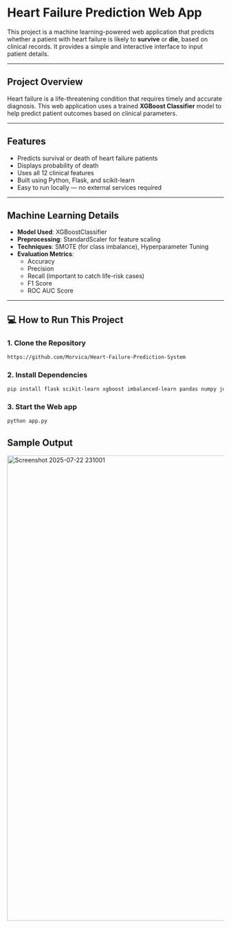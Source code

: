 #  Heart Failure Prediction Web App

This project is a machine learning-powered web application that predicts whether a patient with heart failure is likely to **survive** or **die**, based on clinical records. It provides a simple and interactive interface to input patient details.

---

##  Project Overview

Heart failure is a life-threatening condition that requires timely and accurate diagnosis. This web application uses a trained **XGBoost Classifier** model to help predict patient outcomes based on clinical parameters. 

---

##  Features

-  Predicts survival or death of heart failure patients
-  Displays probability of death
-  Uses all 12 clinical features
-  Built using Python, Flask, and scikit-learn
-  Easy to run locally — no external services required

---

##  Machine Learning Details

- **Model Used**: XGBoostClassifier  
- **Preprocessing**: StandardScaler for feature scaling  
- **Techniques**: SMOTE (for class imbalance), Hyperparameter Tuning  
- **Evaluation Metrics**:
  - Accuracy
  - Precision
  - Recall (important to catch life-risk cases)
  - F1 Score
  - ROC AUC Score

---

## 💻 How to Run This Project

### 1. Clone the Repository

```bash
https://github.com/Morvica/Heart-Failure-Prediction-System
```

### 2. Install Dependencies

```bash
pip install flask scikit-learn xgboost imbalanced-learn pandas numpy joblib
```

### 3. Start the Web app

```bash
python app.py
```

## Sample Output

<img width="1919" height="1079" alt="Screenshot 2025-07-22 231001" src="https://github.com/user-attachments/assets/eed58d8d-f09e-430a-8ac5-9342946c9f35" />



